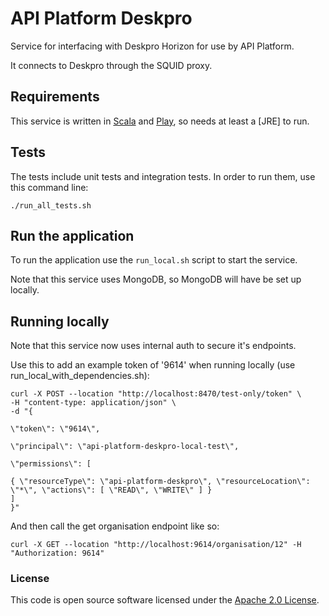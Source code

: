 
# API Platform Deskpro

Service for interfacing with Deskpro Horizon for use by API Platform.

It connects to Deskpro through the SQUID proxy.

## Requirements

This service is written in [Scala](http://www.scala-lang.org/) and [Play](http://playframework.com/), so needs at least a [JRE] to run.

## Tests

The tests include unit tests and integration tests.
In order to run them, use this command line:

```
./run_all_tests.sh
```

## Run the application

To run the application use the `run_local.sh` script to start the service.

Note that this service uses MongoDB, so MongoDB will have be set up locally.

## Running locally

Note that this service now uses internal auth to secure it's endpoints.

Use this to add an example token of '9614' when running locally (use run_local_with_dependencies.sh):

```
curl -X POST --location "http://localhost:8470/test-only/token" \
-H "content-type: application/json" \
-d "{

\"token\": \"9614\",

\"principal\": \"api-platform-deskpro-local-test\",

\"permissions\": [

{ \"resourceType\": \"api-platform-deskpro\", \"resourceLocation\": \"*\", \"actions\": [ \"READ\", \"WRITE\" ] }
]
}"
```

And then call the get organisation endpoint like so:

```
curl -X GET --location "http://localhost:9614/organisation/12" -H "Authorization: 9614"
```

### License

This code is open source software licensed under the [Apache 2.0 License]("http://www.apache.org/licenses/LICENSE-2.0.html").